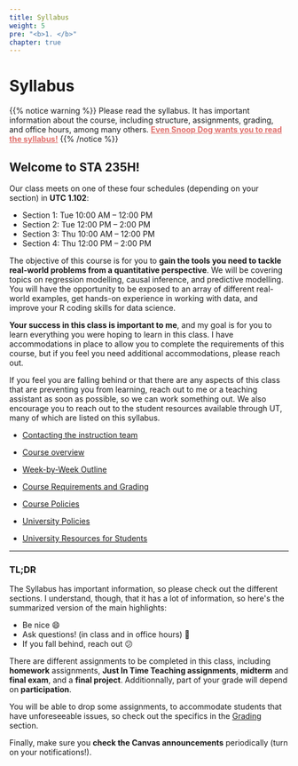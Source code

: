 ```yaml
---
title: Syllabus
weight: 5
pre: "<b>1. </b>"
chapter: true
---
```


# Syllabus

{{% notice warning %}}
Please read the syllabus. It has important information about the course, including structure, assignments, grading, and office hours, among many others. <b><a href="https://www.cameo.com/v/5f2b392a0299b100202e624a?utm_campaign=video_share_to_copy" style="color: #e0706c">Even Snoop Dog wants you to read the syllabus!</a></b>
{{% /notice %}}


## Welcome to STA 235H!

Our class meets on one of these four schedules (depending on your section) in **UTC 1.102**: 

- Section 1: Tue 10:00 AM – 12:00 PM
- Section 2: Tue 12:00 PM – 2:00 PM
- Section 3: Thu 10:00 AM – 12:00 PM
- Section 4: Thu 12:00 PM – 2:00 PM

The objective of this course is for you to **gain the tools you need to tackle real-world problems from a quantitative perspective**. We will be covering topics on regression modelling, causal inference, and predictive modelling. You will have the opportunity to be exposed to an array of different real-world examples, get hands-on experience in working with data, and improve your R coding skills for data science. 

**Your success in this class is important to me**, and my goal is for you to learn everything you were hoping to learn in this class. I have accommodations in place to allow you to complete the requirements of this course, but if you feel you need additional accommodations, please reach out.

If you feel you are falling behind or that there are any aspects of this class that are preventing you from learning, reach out to me or a teaching assistant as soon as possible, so we can work something out. We also encourage you to reach out to the student resources available through UT, many of which are listed on this syllabus.


- [Contacting the instruction team](https://sta235.netlify.app/syllabus/contact)

- [Course overview](https://sta235.netlify.app/syllabus/overview)

- [Week-by-Week Outline](https://sta235.netlify.app/syllabus/outline)

- [Course Requirements and Grading](https://sta235.netlify.app/syllabus/grading)

- [Course Policies](https://sta235.netlify.app/syllabus/course_policies)

- [University Policies](https://sta235.netlify.app/syllabus/university_policies)

- [University Resources for Students](https://sta235.netlify.app/syllabus/resources)


---

### **TL;DR**

The Syllabus has important information, so please check out the different sections. I understand, though, that it has a lot of information, so here's the summarized version of the main highlights:

- Be nice :smile:
- Ask questions! (in class and in office hours) :raising_hand:
- If you fall behind, reach out :confused:

There are different assignments to be completed in this class, including **homework** assignments, **Just In Time Teaching assignments**, **midterm** and **final exam**, and a **final project**. Additionnally, part of your grade will depend on **participation**.

You will be able to drop some assignments, to accommodate students that have unforeseeable issues, so check out the specifics in the [Grading](https://sta235.netlify.app/syllabus/grading) section.

Finally, make sure you **check the Canvas announcements** periodically (turn on your notifications!).